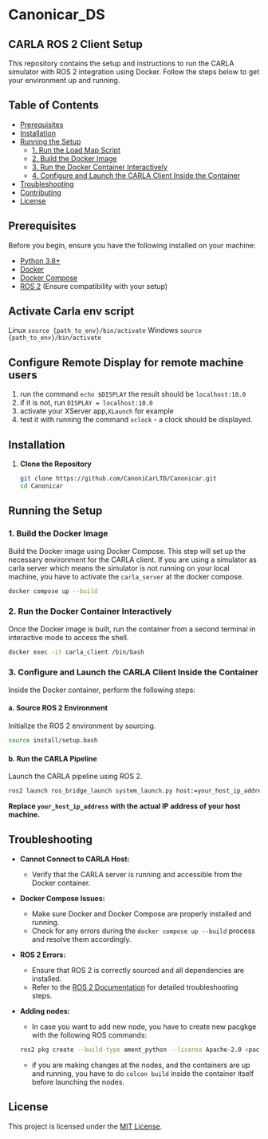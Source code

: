 # Canonicar_DS
## CARLA ROS 2 Client Setup

This repository contains the setup and instructions to run the CARLA simulator with ROS 2 integration using Docker. Follow the steps below to get your environment up and running.

## Table of Contents

- [Prerequisites](#prerequisites)
- [Installation](#installation)
- [Running the Setup](#running-the-setup)
  - [1. Run the Load Map Script](#1-run-the-load-map-script)
  - [2. Build the Docker Image](#2-build-the-docker-image)
  - [3. Run the Docker Container Interactively](#3-run-the-docker-container-interactively)
  - [4. Configure and Launch the CARLA Client Inside the Container](#4-configure-and-launch-the-carla-client-inside-the-container)
- [Troubleshooting](#troubleshooting)
- [Contributing](#contributing)
- [License](#license)

## Prerequisites

Before you begin, ensure you have the following installed on your machine:

- [Python 3.8+](https://www.python.org/downloads/)
- [Docker](https://www.docker.com/get-started)
- [Docker Compose](https://docs.docker.com/compose/install/)
- [ROS 2](https://docs.ros.org/en/foxy/Installation.html) (Ensure compatibility with your setup)

## Activate Carla env script
 Linux `source {path_to_env}/bin/activate` 
 Windows `source {path_to_env}/bin/activate`

## Configure Remote Display for remote machine users
1. run the command `echo $DISPLAY` the result should be `localhost:10.0`
2. if it is not, run `DISPLAY = localhost:10.0`
3. activate your XServer app,`XLaunch` for example 
4. test it with running the command `xclock` - a clock should be displayed. 

## Installation

1. **Clone the Repository**

   ```bash
   git clone https://github.com/CanoniCarLTD/Canonicar.git
   cd Canonicar
   ```



## Running the Setup

### 1. Build the Docker Image

Build the Docker image using Docker Compose. This step will set up the necessary environment for the CARLA client.
If you are using a simulator as carla server which means the simulator is not running on your local machine, you have to activate the `carla_server` at the docker compose.

```bash
docker compose up --build
```

### 2. Run the Docker Container Interactively

Once the Docker image is built, run the container from a second terminal in interactive mode to access the shell.

```bash
docker exec -it carla_client /bin/bash
```

### 3. Configure and Launch the CARLA Client Inside the Container

Inside the Docker container, perform the following steps:

#### a. Source ROS 2 Environment

Initialize the ROS 2 environment by sourcing.

```bash
source install/setup.bash
```

#### b. Run the CARLA Pipeline

Launch the CARLA pipeline using ROS 2.

```bash
ros2 launch ros_bridge_launch system_launch.py host:=your_host_ip_addres
```
**Replace `your_host_ip_address` with the actual IP address of your host machine.**

## Troubleshooting

- **Cannot Connect to CARLA Host:**
  - Verify that the CARLA server is running and accessible from the Docker container.

- **Docker Compose Issues:**
  - Make sure Docker and Docker Compose are properly installed and running.
  - Check for any errors during the `docker compose up --build` process and resolve them accordingly.

- **ROS 2 Errors:**
  - Ensure that ROS 2 is correctly sourced and all dependencies are installed.
  - Refer to the [ROS 2 Documentation](https://docs.ros.org/en/foxy/index.html) for detailed troubleshooting steps.

- **Adding nodes:**
  - In case you want to add new node, you have to create new pacgkge with the following ROS commands:
  ```bash
  ros2 pkg create --build-type ament_python --license Apache-2.0 <package_name>
  ```
  - if you are making changes at the nodes, and the containers are up and running, you have to do `colcon build` inside the container itself before launching the nodes.

## License

This project is licensed under the [MIT License](LICENSE).
